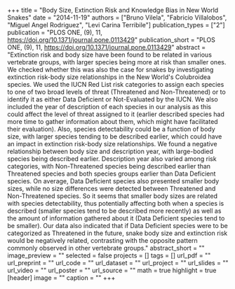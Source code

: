 +++
title = "Body Size, Extinction Risk and Knowledge Bias in New World Snakes"
date = "2014-11-19"
authors = ["Bruno Vilela", "Fabricio Villalobos", "Miguel Angel Rodriguez", "Levi Carina Terribile"]
publication_types = ["2"]
publication = "PLOS ONE, (9), 11, https://doi.org/10.1371/journal.pone.0113429"
publication_short = "PLOS ONE, (9), 11, https://doi.org/10.1371/journal.pone.0113429"
abstract = "Extinction risk and body size have been found to be related in various vertebrate groups, with larger species being more at risk than smaller ones. We checked whether this was also the case for snakes by investigating extinction risk-body size relationships in the New World's Colubroidea species. We used the IUCN Red List risk categories to assign each species to one of two broad levels of threat (Threatened and Non-Threatened) or to identify it as either Data Deficient or Not-Evaluated by the IUCN. We also included the year of description of each species in our analysis as this could affect the level of threat assigned to it (earlier described species had more time to gather information about them, which might have facilitated their evaluation). Also, species detectability could be a function of body size, with larger species tending to be described earlier, which could have an impact in extinction risk-body size relationships. We found a negative relationship between body size and description year, with large-bodied species being described earlier. Description year also varied among risk categories, with Non-Threatened species being described earlier than Threatened species and both species groups earlier than Data Deficient species. On average, Data Deficient species also presented smaller body sizes, while no size differences were detected between Threatened and Non-Threatened species. So it seems that smaller body sizes are related with species detectability, thus potentially affecting both when a species is described (smaller species tend to be described more recently) as well as the amount of information gathered about it (Data Deficient species tend to be smaller). Our data also indicated that if Data Deficient species were to be categorized as Threatened in the future, snake body size and extinction risk would be negatively related, contrasting with the opposite pattern commonly observed in other vertebrate groups."
abstract_short = ""
image_preview = ""
selected = false
projects = []
tags = []
url_pdf = ""
url_preprint = ""
url_code = ""
url_dataset = ""
url_project = ""
url_slides = ""
url_video = ""
url_poster = ""
url_source = ""
math = true
highlight = true
[header]
image = ""
caption = ""
+++

